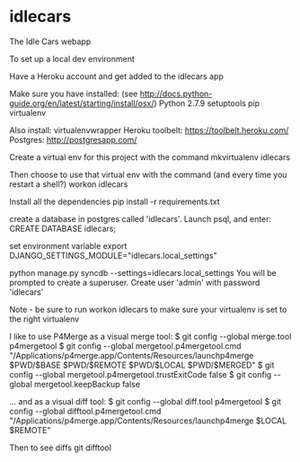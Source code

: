 # idlecars
The Idle Cars webapp

To set up a local dev environment

Have a Heroku account and get added to the idlecars app

Make sure you have installed: (see http://docs.python-guide.org/en/latest/starting/install/osx/)
Python 2.7.9
setuptools
pip
virtualenv

Also install:
virtualenvwrapper
Heroku toolbelt: https://toolbelt.heroku.com/
Postgres: http://postgresapp.com/

Create a virtual env for this project with the command
mkvirtualenv idlecars

Then choose to use that virtual env with the command (and every time you restart a shell?)
workon idlecars

Install all the dependencies
pip install -r requirements.txt

create a database in postgres called 'idlecars'. Launch psql, and enter:
CREATE DATABASE idlecars;

set environment variable
export DJANGO_SETTINGS_MODULE="idlecars.local_settings"

python manage.py syncdb --settings=idlecars.local_settings
You will be prompted to create a superuser. Create user 'admin' with password 'idlecars'

Note - be sure to run
workon idlecars
to make sure your virtualenv is set to the right virtualenv







I like to use P4Merge as a visual merge tool:
$ git config --global merge.tool p4mergetool
$ git config --global mergetool.p4mergetool.cmd \
"/Applications/p4merge.app/Contents/Resources/launchp4merge \$PWD/\$BASE \$PWD/\$REMOTE \$PWD/\$LOCAL \$PWD/\$MERGED"
$ git config --global mergetool.p4mergetool.trustExitCode false
$ git config --global mergetool.keepBackup false

... and as a visual diff tool:
$ git config --global diff.tool p4mergetool
$ git config --global difftool.p4mergetool.cmd \
"/Applications/p4merge.app/Contents/Resources/launchp4merge \$LOCAL \$REMOTE"

Then to see diffs
git difftool

